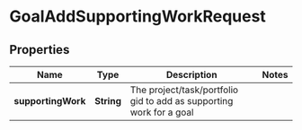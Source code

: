 

# GoalAddSupportingWorkRequest


## Properties

| Name | Type | Description | Notes |
|------------ | ------------- | ------------- | -------------|
|**supportingWork** | **String** | The project/task/portfolio gid to add as supporting work for a goal |  |



